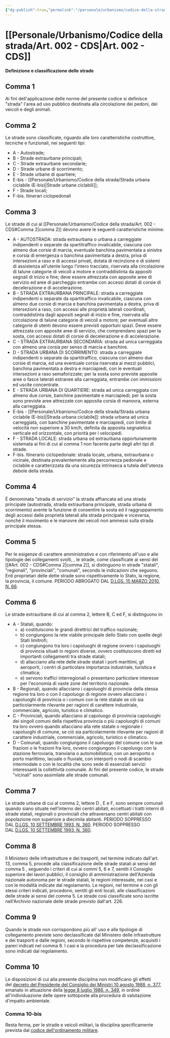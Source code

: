 ```yaml
---
{"dg-publish":true,"permalink":"/personale/urbanismo/codice-della-strada/art-002-cds/"}
---
```


# [[Personale/Urbanismo/Codice della strada/Art. 002 - CDS\|Art. 002 - CDS]]

**Definizione e classificazione delle strade**

## Comma 1

Ai fini dell'applicazione delle norme del presente codice si definisce "strada" l'area ad uso pubblico destinata alla circolazione dei pedoni, dei veicoli e degli animali.  

## Comma 2

Le strade sono classificate, riguardo alle loro caratteristiche costruttive, tecniche e funzionali, nei seguenti tipi:
- A - Autostrade;
- B - Strade extraurbane principali;
- C - Strade extraurbane secondarie;
- D - Strade urbane di scorrimento;
- E - Strade urbane di quartiere;
- E-bis - [[Personale/Urbanismo/Codice della strada/Strada urbana ciclabile (E-bis)\|Strade urbane ciclabili]];
- F - Strade locali;
- F-bis. Itinerari ciclopedonali

## Comma 3

Le strade di cui al [[Personale/Urbanismo/Codice della strada/Art. 002 - CDS#Comma 2\|comma 2]] devono avere le seguenti caratteristiche minime:
- A - AUTOSTRADA: strada extraurbana o urbana a carreggiate indipendenti o separate da spartitraffico invalicabile, ciascuna con almeno due corsie di marcia, eventuale banchina pavimentata a sinistra e corsia di emergenza o banchina pavimentata a destra, priva di intersezioni a raso e di accessi privati, dotata di recinzione e di sistemi di assistenza all'utente lungo l'intero tracciato, riservata alla circolazione di talune categorie di veicoli a motore e contraddistinta da appositi segnali di inizio e fine; deve essere attrezzata con apposite aree di servizio ed aree di parcheggio entrambe con accessi dotati di corsie di decelerazione e di accelerazione.
- B - STRADA EXTRAURBANA PRINCIPALE: strada a carreggiate indipendenti o separate da spartitraffico invalicabile, ciascuna con almeno due corsie di marcia e banchina pavimentata a destra, priva di intersezioni a raso, con accessi alle proprietà laterali coordinati, contraddistinta dagli appositi segnali di inizio e fine, riservata alla circolazione di talune categorie di veicoli a motore; per eventuali altre categorie di utenti devono essere previsti opportuni spazi. Deve essere attrezzata con apposite aree di servizio, che comprendano spazi per la sosta, con accessi dotati di corsie di decelerazione e di accelerazione.  
- C - STRADA EXTRAURBANA SECONDARIA: strada ad unica carreggiata con almeno una corsia per senso di marcia e banchine.
- D - STRADA URBANA DI SCORRIMENTO: strada a carreggiate indipendenti o separate da spartitraffico, ciascuna con almeno due corsie di marcia, ed una eventuale corsia riservata ai mezzi pubblici, banchina pavimentata a destra e marciapiedi, con le eventuali intersezioni a raso semaforizzate; per la sosta sono previste apposite aree o fasce laterali estranee alla carreggiata, entrambe con immissioni ed uscite concentrate.
- E - STRADA URBANA DI QUARTIERE: strada ad unica carreggiata con almeno due corsie, banchine pavimentate e marciapiedi; per la sosta sono previste aree attrezzate con apposita corsia di manovra, esterna alla carreggiata.
- E-bis - [[Personale/Urbanismo/Codice della strada/Strada urbana ciclabile (E-bis)\|Strada urbana ciclabile]]: strada urbana ad unica carreggiata, con banchine pavimentate e marciapiedi, con limite di velocità non superiore a 30 km/h, definita da apposita segnaletica verticale ed orizzontale, con priorità per i velocipedi.
- F - STRADA LOCALE: strada urbana od extraurbana opportunamente sistemata ai fini di cui al comma 1 non facente parte degli altri tipi di strade.
- F-bis. Itinerario ciclopedonale: strada locale, urbana, extraurbana o vicinale, destinata prevalentemente alla percorrenza pedonale e ciclabile e caratterizzata da una sicurezza intrinseca a tutela dell'utenza debole della strada.  

## Comma 4

È denominata "strada di servizio" la strada affiancata ad una strada principale (autostrada, strada extraurbana principale, strada urbana di scorrimento) avente la funzione di consentire la sosta ed il raggruppamento degli accessi dalle proprietà laterali alla strada principale e viceversa, nonché il movimento e le manovre dei veicoli non ammessi sulla strada principale stessa.

## Comma 5

Per le esigenze di carattere amministrativo e con riferimento all'uso e alle tipologie dei collegamenti svolti, , le strade, come classificate ai sensi del [[#Art. 002 - CDS#Comma 2|comma 2]], si distinguono in strade "statali", "regionali", "provinciali", "comunali", secondo le indicazioni che seguono. Enti proprietari delle dette strade sono rispettivamente lo Stato, la regione, la provincia, il comune.
PERIODO ABROGATO DAL [D.LGS. 15 MARZO 2010, N. 66](https://www.normattiva.it/uri-res/N2Ls?urn:nir:stato:decreto.legislativo:2010-03-15;66).

## Comma 6

Le strade extraurbane di cui al comma 2, lettere B, C ed F, si distinguono in:  
- A - Statali, quando:
	- a) costituiscono le grandi direttrici del traffico nazionale;
	- b) congiungono la rete viabile principale dello Stato con quelle degli Stati limitrofi;
	- c) congiungono tra loro i capoluoghi di regione ovvero i capoluoghi di provincia situati in regioni diverse, ovvero costituiscono diretti ed importanti collegamenti tra strade statali;
	- d) allacciano alla rete delle strade statali i porti marittimi, gli aeroporti, i centri di particolare importanza industriale, turistica e climatica;
	- e) servono traffici interregionali o presentano particolare interesse per l'economia di vaste zone del territorio nazionale. 
- B - Regionali, quando allacciano i capoluoghi di provincia della stessa regione tra loro o con il capoluogo di regione ovvero allacciano i capoluoghi di provincia o i comuni con la rete statale se ciò sia particolarmente rilevante per ragioni di carattere industriale, commerciale, agricolo, turistico e climatico.
- C - Provinciali, quando allacciano al capoluogo di provincia capoluoghi dei singoli comuni della rispettiva provincia o più capoluoghi di comuni tra loro ovvero quando allacciano alla rete statale o regionale i capoluoghi di comune, se ciò sia particolarmente rilevante per ragioni di carattere industriale, commerciale, agricolo, turistico e climatico.
- D - Comunali, quando congiungono il capoluogo del comune con le sue frazioni o le frazioni fra loro, ovvero congiungono il capoluogo con la stazione ferroviaria, tranviaria o automobilistica, con un aeroporto o porto marittimo, lacuale o fluviale, con interporti o nodi di scambio intermodale o con le località che sono sede di essenziali servizi interessanti la collettività comunale. Ai fini del presente codice, le strade "vicinali" sono assimilate alle strade comunali.  

## Comma 7

Le strade urbane di cui al comma 2, lettere D , E e F, sono sempre comunali quando siano situate nell'interno dei centri abitati, eccettuati i tratti interni di strade statali, regionali o provinciali che attraversano centri abitati con popolazione non superiore a diecimila abitanti. PERIODO SOPPRESSO DAL [D.LGS. 10 SETTEMBRE 1993, N. 360](https://www.normattiva.it/uri-res/N2Ls?urn:nir:stato:decreto.legislativo:1993-09-10;360). PERIODO SOPPRESSO DAL [D.LGS. 10 SETTEMBRE 1993, N. 360](https://www.normattiva.it/uri-res/N2Ls?urn:nir:stato:decreto.legislativo:1993-09-10;360).  

## Comma 8

Il Ministero delle infrastrutture e dei trasporti, nel termine indicato dall'art. 13, comma 5, procede alla classificazione delle strade statali ai sensi del comma 5 , seguendo i criteri di cui ai commi 5, 6 e 7, sentiti il Consiglio superiore dei lavori pubblici, il consiglio di amministrazione dell'Azienda nazionale autonoma per le strade statali, le regioni interessate, nei casi e con le modalità indicate dal regolamento. Le regioni, nel termine e con gli stessi criteri indicati, procedono, sentiti gli enti locali, alle classificazioni delle strade ai sensi del comma 5. Le strade così classificate sono iscritte nell'Archivio nazionale delle strade previsto dall'art. 226.  

## Comma 9

Quando le strade non corrispondono più all' uso e alle tipologie di collegamento previste sono declassificate dal Ministero delle infrastrutture e dei trasporti e dalle regioni, secondo le rispettive competenze, acquisiti i pareri indicati nel comma 8. I casi e la procedura per tale declassificazione sono indicati dal regolamento.  

## Comma 10

Le disposizioni di cui alla presente disciplina non modificano gli effetti del [decreto del Presidente del Consiglio dei Ministri 10 agosto 1988, n. 377](https://www.normattiva.it/uri-res/N2Ls?urn:nir:presidente.consiglio:decreto:1988-08-10;377), emanato in attuazione della [legge 8 luglio 1986, n. 349](https://www.normattiva.it/uri-res/N2Ls?urn:nir:stato:legge:1986-07-08;349), in ordine all'individuazione delle opere sottoposte alla procedura di valutazione d'impatto ambientale.  

### Comma 10-bis

Resta ferma, per le strade e veicoli militari, la disciplina specificamente prevista dal [codice dell'ordinamento militare](https://www.normattiva.it/uri-res/N2Ls?urn:nir:stato:decreto.legislativo:2010-03-15;66).